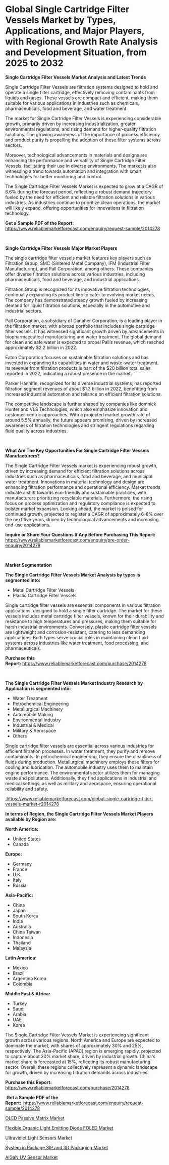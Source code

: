 <p><h1>Global Single Cartridge Filter Vessels Market by Types, Applications, and Major Players, with Regional Growth Rate Analysis and Development Situation, from 2025 to 2032</h1></p><p><strong>Single Cartridge Filter Vessels Market Analysis and Latest Trends</strong></p>
<p><p>Single Cartridge Filter Vessels are filtration systems designed to hold and operate a single filter cartridge, effectively removing contaminants from liquids and gases. These vessels are compact and efficient, making them suitable for various applications in industries such as chemicals, pharmaceuticals, food and beverage, and water treatment. </p><p>The market for Single Cartridge Filter Vessels is experiencing considerable growth, primarily driven by increasing industrialization, greater environmental regulations, and rising demand for higher-quality filtration solutions. The growing awareness of the importance of process efficiency and product purity is propelling the adoption of these filter systems across sectors. </p><p>Moreover, technological advancements in materials and designs are enhancing the performance and versatility of Single Cartridge Filter Vessels, facilitating their use in diverse environments. The market is also witnessing a trend towards automation and integration with smart technologies for better monitoring and control. </p><p>The Single Cartridge Filter Vessels Market is expected to grow at a CAGR of 6.6% during the forecast period, reflecting a robust demand trajectory fueled by the need for efficient and reliable filtration solutions in various industries. As industries continue to prioritize clean operations, the market will likely expand, offering opportunities for innovations in filtration technology.</p></p>
<p><strong>Get a Sample PDF of the Report:&nbsp;</strong> <a href="https://www.reliablemarketforecast.com/enquiry/request-sample/2014278?utm_campaign=1110&utm_medium=2&utm_source=Github&utm_content=ia&utm_term=29032025&utm_id=single-cartridge-filter-vessels">https://www.reliablemarketforecast.com/enquiry/request-sample/2014278</a></p>
<p>&nbsp;</p>
<p><strong>Single Cartridge Filter Vessels Major Market Players</strong></p>
<p><p>The single cartridge filter vessels market features key players such as Filtration Group, SMC (Sintered Metal Company), IFM (Industrial Filter Manufacturing), and Pall Corporation, among others. These companies offer diverse filtration solutions across various industries, including pharmaceuticals, food and beverage, and industrial applications.</p><p>Filtration Group is recognized for its innovative filtration technologies, continually expanding its product line to cater to evolving market needs. The company has demonstrated steady growth fueled by increasing demand for liquid filtration solutions, especially in the automotive and industrial sectors.</p><p>Pall Corporation, a subsidiary of Danaher Corporation, is a leading player in the filtration market, with a broad portfolio that includes single cartridge filter vessels. It has witnessed significant growth driven by advancements in biopharmaceutical manufacturing and water treatment. The global demand for clean and safe water is expected to propel Pall’s revenue, which reached approximately $2.2 billion in 2022.</p><p>Eaton Corporation focuses on sustainable filtration solutions and has invested in expanding its capabilities in water and waste-water treatment. Its revenue from filtration products is part of the $20 billion total sales reported in 2022, indicating a robust presence in the market. </p><p>Parker Hannifin, recognized for its diverse industrial systems, has reported filtration segment revenues of about $1.3 billion in 2022, benefitting from increased industrial automation and reliance on efficient filtration solutions.</p><p>The competitive landscape is further shaped by companies like domnick Hunter and VLS Technologies, which also emphasize innovation and customer-centric approaches. With a projected market growth rate of around 5.5% annually, the future appears promising, driven by increased awareness of filtration technologies and stringent regulations regarding fluid quality across industries.</p></p>
<p>&nbsp;</p>
<p><strong>What Are The Key Opportunities For Single Cartridge Filter Vessels Manufacturers?</strong></p>
<p><p>The Single Cartridge Filter Vessels market is experiencing robust growth, driven by increasing demand for efficient filtration solutions across industries such as pharmaceuticals, food and beverage, and municipal water treatment. Innovations in material technology and design are enhancing filtration performance and operational efficiency. Market trends indicate a shift towards eco-friendly and sustainable practices, with manufacturers prioritizing recyclable materials. Furthermore, the rising focus on process optimization and regulatory compliance is expected to bolster market expansion. Looking ahead, the market is poised for continued growth, projected to register a CAGR of approximately 6-8% over the next five years, driven by technological advancements and increasing end-use applications.</p></p>
<p><strong>Inquire or Share Your Questions If Any Before Purchasing This Report:</strong> <a href="https://www.reliablemarketforecast.com/enquiry/pre-order-enquiry/2014278?utm_campaign=1110&utm_medium=2&utm_source=Github&utm_content=ia&utm_term=29032025&utm_id=single-cartridge-filter-vessels">https://www.reliablemarketforecast.com/enquiry/pre-order-enquiry/2014278</a></p>
<p>&nbsp;</p>
<p><strong>Market Segmentation</strong></p>
<p><strong>The Single Cartridge Filter Vessels Market Analysis by types is segmented into:</strong></p>
<p><ul><li>Metal Cartridge Filter Vessels</li><li>Plastic Cartridge Filter Vessels</li></ul></p>
<p><p>Single cartridge filter vessels are essential components in various filtration applications, designed to hold a single filter cartridge. The market for these vessels includes metal cartridge filter vessels, known for their durability and resistance to high temperatures and pressures, making them suitable for harsh industrial environments. Conversely, plastic cartridge filter vessels are lightweight and corrosion-resistant, catering to less demanding applications. Both types serve crucial roles in maintaining clean fluid systems across industries like water treatment, food processing, and pharmaceuticals.</p></p>
<p><strong>Purchase this Report:&nbsp;</strong><a href="https://www.reliablemarketforecast.com/purchase/2014278?utm_campaign=1110&utm_medium=2&utm_source=Github&utm_content=ia&utm_term=29032025&utm_id=single-cartridge-filter-vessels">https://www.reliablemarketforecast.com/purchase/2014278</a></p>
<p>&nbsp;</p>
<p><strong>The Single Cartridge Filter Vessels Market Industry Research by Application is segmented into:</strong></p>
<p><ul><li>Water Treatment</li><li>Petrochemical Engineering</li><li>Metallurgical Machinery</li><li>Automobile Making</li><li>Environmental Industry</li><li>Industrial & Medical</li><li>Military & Aerospace</li><li>Others</li></ul></p>
<p><p>Single cartridge filter vessels are essential across various industries for efficient filtration processes. In water treatment, they purify and remove contaminants. In petrochemical engineering, they ensure the cleanliness of fluids during production. Metallurgical machinery employs these filters for cooling and lubrication. The automobile industry uses them to maintain engine performance. The environmental sector utilizes them for managing waste and pollutants. Additionally, they find applications in industrial and medical settings, as well as military and aerospace, ensuring operational reliability and safety.</p></p>
<p><a href="https://www.reliablemarketforecast.com/global-single-cartridge-filter-vessels-market-r2014278?utm_campaign=1110&utm_medium=2&utm_source=Github&utm_content=ia&utm_term=29032025&utm_id=single-cartridge-filter-vessels">&nbsp;https://www.reliablemarketforecast.com/global-single-cartridge-filter-vessels-market-r2014278</a></p>
<p><strong>In terms of Region, the Single Cartridge Filter Vessels Market Players available by Region are:</strong></p>
<p>
    <p> <strong> North America: </strong>
        <ul>
            <li>United States</li>
            <li>Canada</li>
        </ul>
        </p> 
    <p> <strong> Europe: </strong>
        <ul>
            <li>Germany</li>
            <li>France</li>
            <li>U.K.</li>
            <li>Italy</li>
            <li>Russia</li>
        </ul>
        </p> 
    <p> <strong> Asia-Pacific: </strong>
        <ul>
            <li>China</li>
            <li>Japan</li>
            <li>South Korea</li>
            <li>India</li>
            <li>Australia</li>
            <li>China Taiwan</li>
            <li>Indonesia</li>
            <li>Thailand</li>
            <li>Malaysia</li>
        </ul>
        </p> 
    <p> <strong> Latin America: </strong>
        <ul>
            <li>Mexico</li>
            <li>Brazil</li>
            <li>Argentina Korea</li>
            <li>Colombia</li>
        </ul>
        </p> 
    <p> <strong> Middle East & Africa: </strong>
        <ul>
            <li>Turkey</li>
            <li>Saudi</li>
            <li>Arabia</li>
            <li>UAE</li>
            <li>Korea</li>
        </ul>
    </p>
    </p>
<p><p>The Single Cartridge Filter Vessels Market is experiencing significant growth across various regions. North America and Europe are expected to dominate the market, with shares of approximately 30% and 25%, respectively. The Asia-Pacific (APAC) region is emerging rapidly, projected to capture about 20% market share, driven by industrial growth. China's market share is forecasted at 15%, reflecting its robust manufacturing sector. Overall, these regions collectively represent a dynamic landscape for growth, driven by increasing filtration demands across industries.</p></p>
<p><strong>Purchase this Report: </strong><a href="https://www.reliablemarketforecast.com/purchase/2014278?utm_campaign=1110&utm_medium=2&utm_source=Github&utm_content=ia&utm_term=29032025&utm_id=single-cartridge-filter-vessels">https://www.reliablemarketforecast.com/purchase/2014278</a></p>
<p>&nbsp;<strong>Get a Sample PDF of the Report:&nbsp;&nbsp;</strong><a href="https://www.reliablemarketforecast.com/enquiry/request-sample/2014278?utm_campaign=1110&utm_medium=2&utm_source=Github&utm_content=ia&utm_term=29032025&utm_id=single-cartridge-filter-vessels">https://www.reliablemarketforecast.com/enquiry/request-sample/2014278</a></p>
<p><strong></strong></p>
<p><p><a href="https://github.com/goreabeeran/Market-Research-Report-List-1/blob/main/oled-passive-matrix-market.md?utm_campaign=1110&utm_medium=2&utm_source=Github&utm_content=ia&utm_term=29032025&utm_id=single-cartridge-filter-vessels">OLED Passive Matrix Market</a></p><p><a href="https://github.com/romeoacuffap/Market-Research-Report-List-1/blob/main/flexible-organic-light-emitting-diode-foled-market.md?utm_campaign=1110&utm_medium=2&utm_source=Github&utm_content=ia&utm_term=29032025&utm_id=single-cartridge-filter-vessels">Flexible Organic Light Emitting Diode FOLED Market</a></p><p><a href="https://github.com/prumrupear/Market-Research-Report-List-1/blob/main/ultraviolet-light-sensors-market.md?utm_campaign=1110&utm_medium=2&utm_source=Github&utm_content=ia&utm_term=29032025&utm_id=single-cartridge-filter-vessels">Ultraviolet Light Sensors Market</a></p><p><a href="https://github.com/kelttnandan9/Market-Research-Report-List-1/blob/main/system-in-package-sip-and-3d-packaging-market.md?utm_campaign=1110&utm_medium=2&utm_source=Github&utm_content=ia&utm_term=29032025&utm_id=single-cartridge-filter-vessels">System in Package SIP and 3D Packaging Market</a></p><p><a href="https://github.com/klinzenisaa/Market-Research-Report-List-1/blob/main/algan-uv-sensor-market.md?utm_campaign=1110&utm_medium=2&utm_source=Github&utm_content=ia&utm_term=29032025&utm_id=single-cartridge-filter-vessels">AlGaN UV Sensor Market</a></p></p>